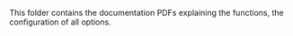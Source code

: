 This folder contains the documentation PDFs explaining the functions, the configuration of all options.
